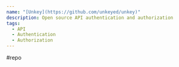 ```yaml
---
name: "[Unkey](https://github.com/unkeyed/unkey)"
description: Open source API authentication and authorization
tags:
  - API
  - Authentication
  - Authorization
---
```

#repo